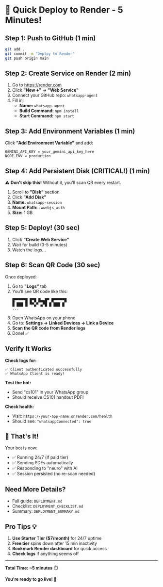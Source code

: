 # 🚀 Quick Deploy to Render - 5 Minutes!

## Step 1: Push to GitHub (1 min)
```bash
git add .
git commit -m "Deploy to Render"
git push origin main
```

## Step 2: Create Service on Render (2 min)

1. Go to https://render.com
2. Click **"New +"** → **"Web Service"**
3. Connect your GitHub repo: `whatsapp-agent`
4. Fill in:
   - **Name:** `whatsapp-agent`
   - **Build Command:** `npm install`
   - **Start Command:** `npm start`

## Step 3: Add Environment Variables (1 min)

Click **"Add Environment Variable"** and add:

```
GEMINI_API_KEY = your_gemini_api_key_here
NODE_ENV = production
```

## Step 4: Add Persistent Disk (CRITICAL!) (1 min)

⚠️ **Don't skip this!** Without it, you'll scan QR every restart.

1. Scroll to **"Disk"** section
2. Click **"Add Disk"**
3. **Name:** `whatsapp-session`
4. **Mount Path:** `.wwebjs_auth`
5. **Size:** 1 GB

## Step 5: Deploy! (30 sec)

1. Click **"Create Web Service"**
2. Wait for build (3-5 minutes)
3. Watch the logs...

## Step 6: Scan QR Code (30 sec)

Once deployed:
1. Go to **"Logs"** tab
2. You'll see QR code like this:
   ```
   █▀▀▀▀▀█ █▀█ █▄▄█▀ █▀▀▀▀▀█
   █ ███ █ ▀▀▄▀ ▄▀█ █ ███ █
   ...
   ```
3. Open WhatsApp on your phone
4. Go to: **Settings → Linked Devices → Link a Device**
5. **Scan the QR code from Render logs**
6. Done! ✅

## Verify It Works

**Check logs for:**
```
✅ Client authenticated successfully
✅ WhatsApp Client is ready!
```

**Test the bot:**
- Send "cs101" in your WhatsApp group
- Should receive CS101 handout PDF!

**Check health:**
- Visit: `https://your-app-name.onrender.com/health`
- Should see: `"whatsappConnected": true`

## 🎉 That's It!

Your bot is now:
- ✅ Running 24/7 (if paid tier)
- ✅ Sending PDFs automatically
- ✅ Responding to "neuro" with AI
- ✅ Session persisted (no re-scan needed)

## Need More Details?

- Full guide: `DEPLOYMENT.md`
- Checklist: `DEPLOYMENT_CHECKLIST.md`
- Summary: `DEPLOYMENT_SUMMARY.md`

## Pro Tips 💡

1. **Use Starter Tier ($7/month)** for 24/7 uptime
2. **Free tier** spins down after 15 min inactivity
3. **Bookmark Render dashboard** for quick access
4. **Check logs** if anything seems off

---

**Total Time: ~5 minutes** ⏱️

**You're ready to go live! 🚀**
